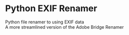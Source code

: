 # Python EXIF Renamer

Python file renamer to using EXIF data  
A more streamlined version of the Adobe Bridge Renamer